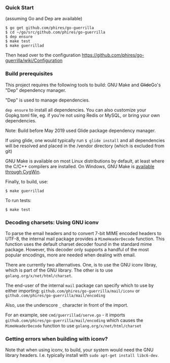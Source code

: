 
### Quick Start

(assuming Go and Dep are available)
```
$ go get github.com/phires/go-guerrilla
$ cd ~/go/src/github.com/phires/go-guerrilla
$ dep ensure
$ make test
$ make guerrillad
```
Then head over to the configuration https://github.com/phires/go-guerrilla/wiki/Configuration

### Build prerequisites

This project requires the following tools to build: GNU Make and ~~Glide~~Go's "Dep" dependency manager.

"Dep" is used to manage dependencies.

`dep ensure` to install all dependencies. You can also customize your Gopkg.toml file, 
eg. if you're not using Redis or MySQL, or bring your own dependencies.


Note: Build before May 2019 used Glide package dependency manager.

If using glide, one would typically run `$ glide install` and all dependencies will be resolved and placed in the /vendor directory (which is excluded from git)

GNU Make is available on most Linux distributions by default, at least where the C/C++ compilers are installed.
On Windows, GNU Make is [available through CygWin](https://stackoverflow.com/questions/16135945/is-there-a-cygwin-version-of-gnu-make).

Finally, to build, use:

`$ make guerrillad`

To run tests:

`$ make test`

### Decoding charsets: Using GNU iconv

To parse the email headers and to convert 7-bit MIME encoded headers to UTF-8, the internal mail package provides a `MimeHeaderDecode` function. This function uses the default charset decoder found in the standard mime package. However, this decoder only supports a handful of the most popular encodings, more are needed when dealing with email.

There are currently two alternatives. One, is to use the GNU iconv libray, which is part of the GNU library. 
The other is to use `golang.org/x/net/html/charset`. 

The end-user of the internal `mail` package can specify which to use by either importing:
`github.com/phires/go-guerrilla/mail/iconv`
or `github.com/phires/go-guerrilla/mail/encoding`

Also, use the underscore `_` character in front of the import. 

For an example, see `cmd/guerrillad/serve.go` - it imports `github.com/phires/go-guerrilla/mail/encoding` which causes the `MimeHeaderDecode` function to use `golang.org/x/net/html/charset`

### Getting errors when building with iconv?

Note that when using iconv, to build, your system would need the GNU library headers. I.e. typically install with `sudo apt-get install libc6-dev`. 